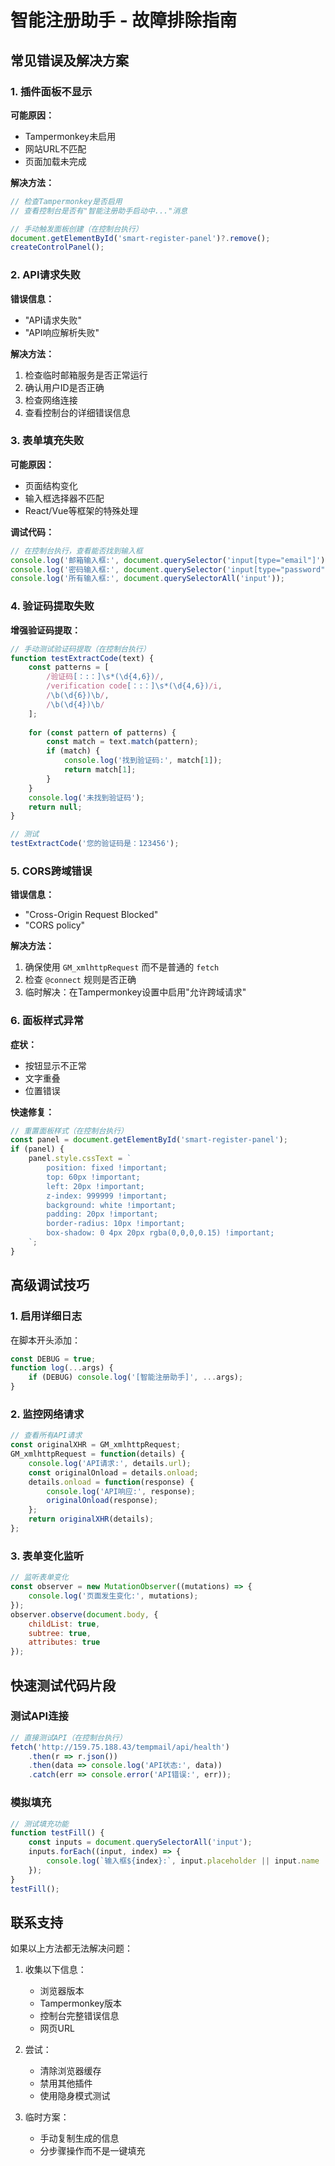 # 智能注册助手 - 故障排除指南

## 常见错误及解决方案

### 1. 插件面板不显示

**可能原因：**
- Tampermonkey未启用
- 网站URL不匹配
- 页面加载未完成

**解决方法：**
```javascript
// 检查Tampermonkey是否启用
// 查看控制台是否有"智能注册助手启动中..."消息

// 手动触发面板创建（在控制台执行）
document.getElementById('smart-register-panel')?.remove();
createControlPanel();
```

### 2. API请求失败

**错误信息：**
- "API请求失败"
- "API响应解析失败"

**解决方法：**
1. 检查临时邮箱服务是否正常运行
2. 确认用户ID是否正确
3. 检查网络连接
4. 查看控制台的详细错误信息

### 3. 表单填充失败

**可能原因：**
- 页面结构变化
- 输入框选择器不匹配
- React/Vue等框架的特殊处理

**调试代码：**
```javascript
// 在控制台执行，查看能否找到输入框
console.log('邮箱输入框:', document.querySelector('input[type="email"]'));
console.log('密码输入框:', document.querySelector('input[type="password"]'));
console.log('所有输入框:', document.querySelectorAll('input'));
```

### 4. 验证码提取失败

**增强验证码提取：**
```javascript
// 手动测试验证码提取（在控制台执行）
function testExtractCode(text) {
    const patterns = [
        /验证码[：:：]\s*(\d{4,6})/,
        /verification code[：:：]\s*(\d{4,6})/i,
        /\b(\d{6})\b/,
        /\b(\d{4})\b/
    ];
    
    for (const pattern of patterns) {
        const match = text.match(pattern);
        if (match) {
            console.log('找到验证码:', match[1]);
            return match[1];
        }
    }
    console.log('未找到验证码');
    return null;
}

// 测试
testExtractCode('您的验证码是：123456');
```

### 5. CORS跨域错误

**错误信息：**
- "Cross-Origin Request Blocked"
- "CORS policy"

**解决方法：**
1. 确保使用 `GM_xmlhttpRequest` 而不是普通的 `fetch`
2. 检查 `@connect` 规则是否正确
3. 临时解决：在Tampermonkey设置中启用"允许跨域请求"

### 6. 面板样式异常

**症状：**
- 按钮显示不正常
- 文字重叠
- 位置错误

**快速修复：**
```javascript
// 重置面板样式（在控制台执行）
const panel = document.getElementById('smart-register-panel');
if (panel) {
    panel.style.cssText = `
        position: fixed !important;
        top: 60px !important;
        left: 20px !important;
        z-index: 999999 !important;
        background: white !important;
        padding: 20px !important;
        border-radius: 10px !important;
        box-shadow: 0 4px 20px rgba(0,0,0,0.15) !important;
    `;
}
```

## 高级调试技巧

### 1. 启用详细日志
在脚本开头添加：
```javascript
const DEBUG = true;
function log(...args) {
    if (DEBUG) console.log('[智能注册助手]', ...args);
}
```

### 2. 监控网络请求
```javascript
// 查看所有API请求
const originalXHR = GM_xmlhttpRequest;
GM_xmlhttpRequest = function(details) {
    console.log('API请求:', details.url);
    const originalOnload = details.onload;
    details.onload = function(response) {
        console.log('API响应:', response);
        originalOnload(response);
    };
    return originalXHR(details);
};
```

### 3. 表单变化监听
```javascript
// 监听表单变化
const observer = new MutationObserver((mutations) => {
    console.log('页面发生变化:', mutations);
});
observer.observe(document.body, {
    childList: true,
    subtree: true,
    attributes: true
});
```

## 快速测试代码片段

### 测试API连接
```javascript
// 直接测试API（在控制台执行）
fetch('http://159.75.188.43/tempmail/api/health')
    .then(r => r.json())
    .then(data => console.log('API状态:', data))
    .catch(err => console.error('API错误:', err));
```

### 模拟填充
```javascript
// 测试填充功能
function testFill() {
    const inputs = document.querySelectorAll('input');
    inputs.forEach((input, index) => {
        console.log(`输入框${index}:`, input.placeholder || input.name || input.type);
    });
}
testFill();
```

## 联系支持

如果以上方法都无法解决问题：

1. 收集以下信息：
   - 浏览器版本
   - Tampermonkey版本
   - 控制台完整错误信息
   - 网页URL

2. 尝试：
   - 清除浏览器缓存
   - 禁用其他插件
   - 使用隐身模式测试

3. 临时方案：
   - 手动复制生成的信息
   - 分步骤操作而不是一键填充 